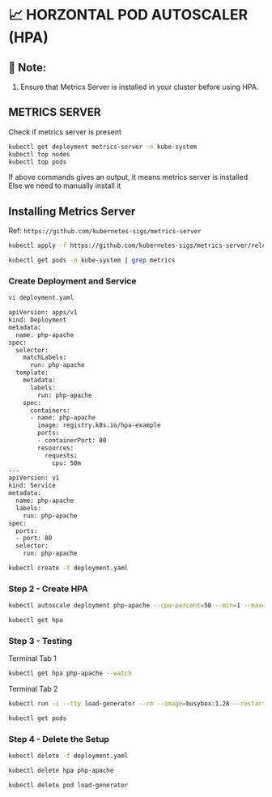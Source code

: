 # 📈 HORZONTAL POD AUTOSCALER (HPA)
## 📌 Note:
1. Ensure that Metrics Server is installed in your cluster before using HPA.

## METRICS SERVER
Check if metrics server is present
```bash
kubectl get deployment metrics-server -n kube-system
kubectl top nodes
kubectl top pods
```

If above commands gives an output, it means metrics server is installed
Else we need to manually install it
## Installing Metrics Server
Ref: `https://github.com/kubernetes-sigs/metrics-server`
```sh
kubectl apply -f https://github.com/kubernetes-sigs/metrics-server/releases/latest/download/components.yaml
```
```sh
kubectl get pods -n kube-system | grep metrics
```
 
### Create Deployment and Service
```sh
vi deployment.yaml
```
```sh
apiVersion: apps/v1
kind: Deployment
metadata:
  name: php-apache
spec:
  selector:
    matchLabels:
      run: php-apache
  template:
    metadata:
      labels:
        run: php-apache
    spec:
      containers:
      - name: php-apache
        image: registry.k8s.io/hpa-example
        ports:
        - containerPort: 80
        resources:
          requests:
            cpu: 50m
---
apiVersion: v1
kind: Service
metadata:
  name: php-apache
  labels:
    run: php-apache
spec:
  ports:
  - port: 80
  selector:
    run: php-apache
```
```sh
kubectl create -f deployment.yaml
```

### Step 2 - Create HPA
```sh
kubectl autoscale deployment php-apache --cpu-percent=50 --min=1 --max=3

kubectl get hpa
```

### Step 3 - Testing

Terminal Tab 1 
```sh
kubectl get hpa php-apache --watch
```

Terminal Tab 2 
```sh
kubectl run -i --tty load-generator --rm --image=busybox:1.28 --restart=Never -- /bin/sh -c "while sleep 0.01; do wget -q -O- http://php-apache; done"
```
```sh
kubectl get pods
```

### Step 4 - Delete the Setup
```sh
kubectl delete -f deployment.yaml

kubectl delete hpa php-apache

kubectl delete pod load-generator
```
